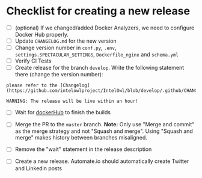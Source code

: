 # Checklist for creating a new release

- [ ] (optional) If we changed/added Docker Analyzers, we need to configure Docker Hub properly.
- [ ] Update `CHANGELOG.md` for the new version
- [ ] Change version number in `conf.py`, `.env`,  `settings.SPECTACULAR_SETTINGS`, `Dockerfile_nginx` and `schema.yml`
- [ ] Verify CI Tests
- [ ] Create release for the branch `develop`. Write the following statement there (change the version number):
```commandline
please refer to the [Changelog](https://github.com/intelowlproject/IntelOwl/blob/develop/.github/CHANGELOG.md#v331)

WARNING: The release will be live within an hour!
```
- [ ] Wait for [dockerHub](https://hub.docker.com/repository/docker/intelowlproject) to finish the builds
- [ ] Merge the PR to the `master` branch. **Note:** Only use "Merge and commit" as the merge strategy and not "Squash and merge". Using "Squash and merge" makes history between branches misaligned.
- [ ] Remove the "wait" statement in the release description
- [ ] Create a new release. Automate.io should automatically create Twitter and Linkedin posts


